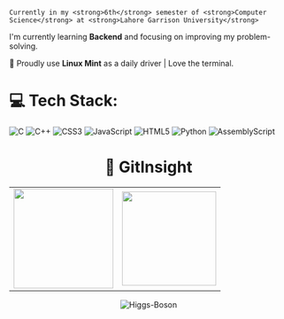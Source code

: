                                                                                                                                                                            Currently in my <strong>6th</strong> semester of <strong>Computer Science</strong> at <strong>Lahore Garrison University</strong>
<p>I'm currently learning <strong>Backend</strong> and focusing on improving my problem-solving.</p>
<p>🐧 Proudly use <strong>Linux Mint</strong> as a daily driver | Love the terminal.</p>          
<!--                                                                                                                        
<p>Interested in <strong>Security & </strong> <br> Automation enthusiast on a mission to innovate! 🚀 Passionate about turning manual tasks into automated brilliance.</p>                                                                                                                                                                                                                                                                                                                                -->

                              


# 💻 Tech Stack:
![C](https://img.shields.io/badge/c-%2300599C.svg?style=for-the-badge&logo=c&logoColor=white) ![C++](https://img.shields.io/badge/c++-%2300599C.svg?style=for-the-badge&logo=c%2B%2B&logoColor=white) ![CSS3](https://img.shields.io/badge/css3-%231572B6.svg?style=for-the-badge&logo=css3&logoColor=white) ![JavaScript](https://img.shields.io/badge/javascript-%23323330.svg?style=for-the-badge&logo=javascript&logoColor=%23F7DF1E) ![HTML5](https://img.shields.io/badge/html5-%23E34F26.svg?style=for-the-badge&logo=html5&logoColor=white) ![Python](https://img.shields.io/badge/python-3670A0?style=for-the-badge&logo=python&logoColor=ffdd54) ![AssemblyScript](https://img.shields.io/badge/assembly%20script-%23000000.svg?style=for-the-badge&logo=assemblyscript&logoColor=white) 


<h1 align="center">🐼 GitInsight</h1>

<table>
  <tr>
    <td><img height="180px" src="https://github-readme-stats.vercel.app/api?username=higgsboson909&show_icons=true&theme=dark" /></td>
    <td><img height="170px" src="https://github-readme-stats.vercel.app/api/top-langs/?username=higgsboson909&layout=compact&theme=dark" /></td>
  </tr>
</table>

<div align="center">
  <p><img align="center" src="https://github-readme-streak-stats.herokuapp.com/?user=higgsboson909&layout=compact&theme=dark" alt="Higgs-Boson" /></p>
</div>


